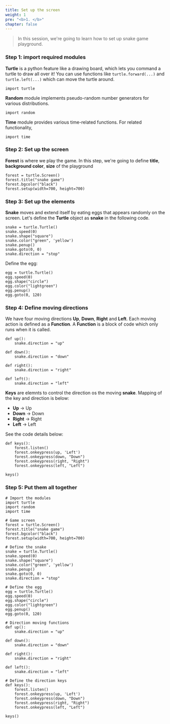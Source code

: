```yaml
---
title: Set up the screen
weight: 1
pre: "<b>1. </b>"
chapter: false
---
```


> In this session, we're going to learn how to set up snake game playground.

### Step 1: import required modules

**Turtle** is a python feature like a drawing board, which lets you command a turtle to draw all over it! You can use functions like `turtle.forward(...)` and `turtle.left(...)` which can move the turtle around.

	import turtle

**Random** module implements pseudo-random number generators for various distributions.

	import random

**Time** module provides various time-related functions. For related functionality,

	import time

### Step 2: Set up the screen

**Forest** is where we play the game. In this step, we're going to define **title**, **background color**, **size** of the playground

	forest = turtle.Screen()
	forest.title("snake game")
	forest.bgcolor("black")
	forest.setup(width=700, height=700)

### Step 3: Set up the elements

**Snake** moves and extend itself by eating eggs that appears randomly on the screen. Let's define the **Turtle** object as **snake** in the following code.

	snake = turtle.Turtle()
	snake.speed(0)
	snake.shape("square")
	snake.color("green", 'yellow')
	snake.penup()
	snake.goto(0, 0)
	snake.direction = "stop"

Define the egg:

	egg = turtle.Turtle()
	egg.speed(0)
	egg.shape("circle")
	egg.color("lightgreen")
	egg.penup()
	egg.goto(0, 120)

### Step 4: Define moving directions

We have four moving directions **Up**, **Down**, **Right** and **Left**. Each moving action is defined as a **Function**. A **Function** is a block of code which only runs when it is called.

	def up():
	    snake.direction = "up"

	def down():
	    snake.direction = "down"

	def right():
	    snake.direction = "right"

	def left():
    	snake.direction = "left"

**Keys** are elemnts to control the direction os the moving **snake**. Mapping of the key and direction is below:

- **Up** -> Up 
- **Down** -> Down
- **Right** -> Right
- **Left** -> Left

See the code details below:

	def keys():
	    forest.listen()
	    forest.onkeypress(up, 'Left')
	    forest.onkeypress(down, "Down")
	    forest.onkeypress(right, "Right")
	    forest.onkeypress(left, "Left")

	keys()

### Step 5: Put them all together

	# Import the modules
	import turtle
	import random
	import time

	# Game screen
	forest = turtle.Screen()
	forest.title("snake game")
	forest.bgcolor("black")
	forest.setup(width=700, height=700)

	# Define the snake
	snake = turtle.Turtle()
	snake.speed(0)
	snake.shape("square")
	snake.color("green", 'yellow')
	snake.penup()
	snake.goto(0, 0)
	snake.direction = "stop"

	# Define the egg
	egg = turtle.Turtle()
	egg.speed(0)
	egg.shape("circle")
	egg.color("lightgreen")
	egg.penup()
	egg.goto(0, 120)

	# Direction moving functions
	def up():
	    snake.direction = "up"

	def down():
	    snake.direction = "down"

	def right():
	    snake.direction = "right"

	def left():
	    snake.direction = "left"

	# Define the direction keys
	def keys():
	    forest.listen()
	    forest.onkeypress(up, 'Left')
	    forest.onkeypress(down, "Down")
	    forest.onkeypress(right, "Right")
	    forest.onkeypress(left, "Left")

	keys()



